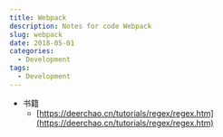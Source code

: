 ```yaml
---
title: Webpack
description: Notes for code Webpack
slug: webpack
date: 2018-05-01
categories:
  - Development
tags:
  - Development
---
```


- 书籍
  - [https://deerchao.cn/tutorials/regex/regex.htm](https://deerchao.cn/tutorials/regex/regex.htm)
